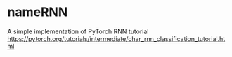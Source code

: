 # nameRNN
A simple implementation of PyTorch RNN tutorial 
https://pytorch.org/tutorials/intermediate/char_rnn_classification_tutorial.html

